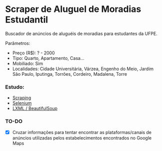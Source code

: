 # Scraper de Aluguel de Moradias Estudantil

Buscador de anúncios de aluguéis de moradias para estudantes da UFPE.

Parâmetros:

- Preço (R$): ? - 2000
- Tipo: Quarto, Apartamento, Casa...
- Mobiliado: Sim
- Localidades: Cidade Universitária, Várzea, Engenho do Meio, Jardim São Paulo, Iputinga, Torrões, Cordeiro, Madalena, Torre

### Estudo:

- [Scraping](https://www.scrapehero.com/web-scraping-with-pandas/)
- [Selenium](https://selenium-python.readthedocs.io/getting-started.html)
- [LXML / BeautifulSoup](https://www.datacamp.com/tutorial/web-scraping-using-python)


### TO-DO

- [x] Cruzar informações para tentar encontrar as plataformas/canais de anúncios utilizadas pelos estabelecimentos encontrados no Google Maps